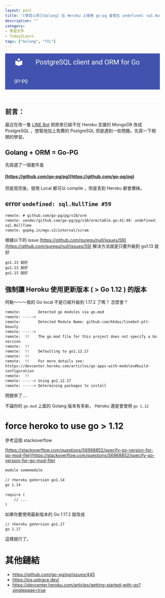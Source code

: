 ```yaml
---
layout: post
title: "[學習心得][Golang] 在 Heroku 上使用 go-pg 會發生 undefined: sql.NullTime 錯誤的解決方式"
description: ""
category: 
- 學習文件
- TodayILearn
tags: ["Golang", "TIL"]
---
```


![image-20211107005949431](../images/2021/image-20211107005949431.png)



## 前言：

最近在改一隻 [LINE Bot](http://www.evanlin.com/go-ptt-bot/) 把原來已經不在 Heroku 支援的 MongoDB 改成 PostgreSQL ，想幫他加上免費的 PostgreSQL 但是遇到一些問題。先寫一下相關的學習。



## Golang + ORM = Go-PG

先挑選了一個套件是 

#### [https://github.com/go-pg/pg](https://github.com/go-pg/pg)

但是寫完後，發現 Local 都可以 compile ，但是丟到 Heroku 都會爆掉。



## error `undefined: sql.NullTime #59`

```
remote: # github.com/go-pg/pg/v10/orm
remote: vendor/github.com/go-pg/pg/v10/orm/table.go:41:40: undefined: sql.NullTime
remote: gopkg.in/mgo.v2/internal/scram
```

根據以下的 issue  [https://github.com/guregu/null/issues/59](https://github.com/guregu/null/issues/59) 解決方法就是只要升級到 go1.13 就好

```
go1.13 就好
go1.13 就好
go1.13 就好
```



## 強制讓 Heroku 使用更新版本 ( > Go 1.12 ) 的版本

阿勒～～～我的 Go local 不是已經升級到 1.17.2 了嗎？ 怎麼會？

```
remote:        Detected go modules via go.mod
remote: -----> 
remote:        Detected Module Name: github.com/kkdai/linebot-ptt-beauty
remote: -----> 
remote:  !!    The go.mod file for this project does not specify a Go version
remote:  !!    
remote:  !!    Defaulting to go1.12.17
remote:  !!    
remote:  !!    For more details see: htxtps://devcenter.heroku.com/articles/go-apps-with-modules#build-configuration
remote:  !!    
remote: -----> Using go1.12.17
remote: -----> Determining packages to install
```

問題來了.... 

不論你的 `go.mod` 上面的 Golang 版本有多新， Heroku 還是會使用 `go 1.12`

# force heroko to use go > 1.12

參考這個 stackoverflow 

[https://stackoverflow.com/questions/56968852/specify-go-version-for-go-mod-file](https://stackoverflow.com/questions/56968852/specify-go-version-for-go-mod-file)

```
module somemodule

// +heroku goVersion go1.14
go 1.14

require (
    // ...
)
```



如果你要使用最新版本的 Go 1.17.2 就改成

```
// +heroku goVersion go1.17
go 1.17
```

這樣就行了。

# 其他鏈結

- https://github.com/go-pg/pg/issues/445
- https://pg.uptrace.dev/
- https://devcenter.heroku.com/articles/getting-started-with-go?singlepage=true
